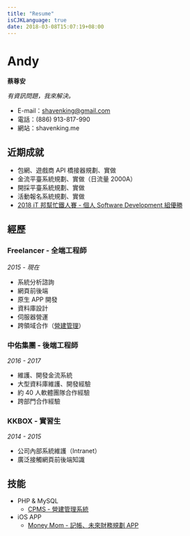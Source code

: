 ```yaml
---
title: "Resume"
isCJKLanguage: true
date: 2018-03-08T15:07:19+08:00
---
```


# Andy
**蔡尊安**

*有資訊問題，我來解決。*

* E-mail：shavenking@gmail.com
* 電話：(886) 913-817-990
* 網站：shavenking.me

## 近期成就

- 包網、遊戲商 API 橋接器規劃、實做
- 金流平臺系統規劃、實做（日流量 2000A）
- 開採平臺系統規劃、實做
- 活動報名系統規劃、實做
- [2018 iT 邦幫忙鐵人賽 - 個人 Software Development 組優勝](https://ithelp.ithome.com.tw/users/20107332/ironman/1475)

## 經歷
### Freelancer - 全端工程師
*2015 - 現在*

- 系統分析諮詢
- 網頁前後端
- 原生 APP 開發
- 資料庫設計
- 伺服器營運
- 跨領域合作（[營建管理](https://github.com/shavenking/project-boomer)）

### 中佑集團 - 後端工程師
*2016 - 2017*

- 維護、開發金流系統
- 大型資料庫維護、開發經驗
- 約 40 人軟體團隊合作經驗
- 跨部門合作經驗

### KKBOX - 實習生
*2014 - 2015*

- 公司內部系統維護（Intranet）
- 廣泛接觸網頁前後端知識

## 技能
- PHP & MySQL
	- [CPMS - 營建管理系統](https://github.com/shavenking/project-boomer)
- iOS APP
	- [Money Mom - 記帳、未來財務規劃 APP](https://itunes.apple.com/tw/app/money-mom/id1330084043?l=en&mt=8)

